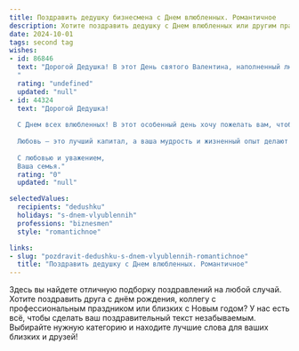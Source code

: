 ```yaml
---
title: Поздравить дедушку бизнесмена с Днем влюбленных. Романтичное
description: Хотите поздравить дедушку с Днем влюбленных или другим праздником? Наш ИИ создаст незабываемое поздравление, а вы обязательно выделитесь среди других.  
date: 2024-10-01
tags: second tag
wishes:
- id: 86846
  text: "Дорогой Дедушка! В этот День святого Валентина, наполненный любовью и романтикой, хочу пожелать тебе, уважаемый бизнесмен и дорогой сердцу человек, океана нежности, безграничного счастья и  искренних чувств. Пусть твоя жизнь будет такой же прекрасной и успешной, как ты сам, а рядом всегда будет та, кто согревает твое сердце и делает тебя по-настоящему счастливым.  С Днём влюблённых!
  "
  rating: "undefined"
  updated: "null"
- id: 44324
  text: "Дорогой Дедушка!
  
  С Днем всех влюбленных! В этот особенный день хочу пожелать вам, чтобы ваша жизнь была наполнена любовью и теплом. Как бизнесмен, вы знаете, насколько важны связи и партнерство. Пусть ваше сердце будет полным невидимых контрактов счастья, а каждый день приносит новые поводы для радости.
  
  Любовь — это лучший капитал, а ваша мудрость и жизненный опыт делают общение с вами поистине ценным. Пусть каждый миг, проведенный с близкими, будет искренним и неповторимым. Желаю вам вдохновения и гармонии, чтобы вы могли продолжать делиться своим светом и теплом с окружающими.
  
  С любовью и уважением,
  Ваша семья."
  rating: "0"
  updated: "null"

selectedValues:
  recipients: "dedushku"
  holidays: "s-dnem-vlyublennih"
  professions: "biznesmen"
  style: "romantichnoe"

links:
- slug: "pozdravit-dedushku-s-dnem-vlyublennih-romantichnoe"
  title: "Поздравить дедушку с Днем влюбленных. Романтичное"
---
```


Здесь вы найдете отличную подборку поздравлений на любой случай. 
Хотите поздравить друга с днём рождения, коллегу с профессиональным праздником или близких с Новым годом? У нас есть всё, чтобы сделать ваш поздравительный текст незабываемым. Выбирайте нужную категорию и находите лучшие слова для ваших близких и друзей!
